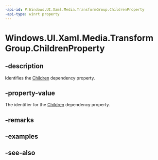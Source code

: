 ```yaml
---
-api-id: P:Windows.UI.Xaml.Media.TransformGroup.ChildrenProperty
-api-type: winrt property
---
```


<!-- Property syntax
public Windows.UI.Xaml.DependencyProperty ChildrenProperty { get; }
-->

# Windows.UI.Xaml.Media.TransformGroup.ChildrenProperty

## -description
Identifies the [Children](transformgroup_children.md) dependency property.



## -property-value
The identifier for the [Children](transformgroup_children.md) dependency property.

## -remarks

## -examples

## -see-also
